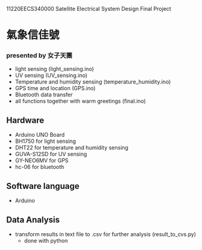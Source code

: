 11220EECS340000 Satellite Electrical System Design Final Project
# 氣象信佳號
### presented by 女子天團
- light sensing (light_sensing.ino)
- UV sensing (UV_sensing.ino)
- Temperature and humidity sensing (temperature_humidity.ino)
- GPS time and location (GPS.ino)
- Bluetooth data transfer
- all functions together with warm greetings (final.ino) 
  
## Hardware
- Arduino UNO Board
- BH1750 for light sensing
- DHT22 for temperature and humidity sensing
- GUVA-S12SD for UV sensing
- GY-NEO6MV for GPS
- hc-06 for bluetooth

## Software language
- Arduino

## Data Analysis
- transform results in text file to .csv for further analysis (result_to_cvs.py)
  - done with python 

